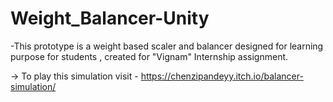 # Weight_Balancer-Unity   
-This prototype is a weight based scaler and balancer designed for learning purpose for students , created for "Vignam" Internship assignment.  

-> To play this simulation visit - https://chenzipandeyy.itch.io/balancer-simulation/ 
